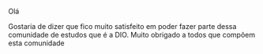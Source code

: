 Olá

Gostaria de dizer que fico muito satisfeito em poder fazer parte dessa comunidade de estudos que é a DIO. Muito obrigado a todos que compõem esta comunidade
